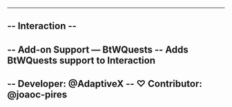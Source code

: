 ---------------------------------------------------------------
--                       Interaction                         --
---------------------------------------------------------------
-- Add-on Support — BtWQuests
--		Adds BtWQuests support to Interaction
---------------------------------------------------------------
-- Developer: @AdaptiveX
-- ♡ Contributor: @joaoc-pires
---------------------------------------------------------------
